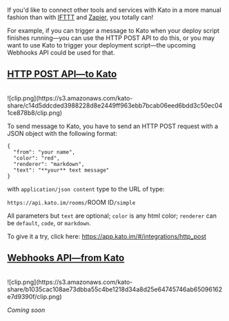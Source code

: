 If you'd like to connect other tools and services with Kato in a more manual fashion than with [IFTTT](/articles/en/fun/ifttt-integration) and [Zapier](/articles/en/power-users/integrations/#zapier), you totally can!

For example, if you can trigger a message to Kato when your deploy script finishes running&#8212;you can use the HTTP POST API to do this, or you may want to use Kato to trigger your deployment script&#8212;the upcoming Webhooks API could be used for that.

## <a href="#http-post-api" name="http-post-api">HTTP POST API&#8212;to Kato</a>
<br />
![clip.png](https://s3.amazonaws.com/kato-share/c14d5ddcded3988228d8e2449ff963ebb7bcab06eed6bdd3c50ec041ce878b8/clip.png)

To send message to Kato, you have to send an HTTP POST request with a JSON object with the following format:

    {
      "from": "your name",
      "color": "red",
      "renderer": "markdown",
      "text": "**your** text message"
    }

with `application/json content` type to the URL of type:

`https://api.kato.im/rooms/`ROOM ID`/simple`

All parameters but `text` are optional; `color` is any html color; `renderer` can be `default`, `code`, or `markdown`.

To give it a try, click here: <a href="https://app.kato.im/#/integrations/http_post" target="_blank">https://app.kato.im/#/integrations/http_post</a>

## <a href="#webhooks-api" name="webhooks-api">Webhooks API&#8212;from Kato</a>
<br />
![clip.png](https://s3.amazonaws.com/kato-share/b1035cac108ae73dbba55c4be1218d34a8d25e64745746ab65096162e7d9390f/clip.png)

_Coming soon_

<!--
Webhooks can be configured for any Kato room. You can get started by navigating to this link: <a href="https://app.kato.im/#/integrations/webhooks" target="_blank">https://app.kato.im/#/integrations/webhooks</a>

After you configure Webhook URLs, when messages are typed into room (by a human, not a robot), HTTP POST requests are sent to each of the URLs. Your service has to expect a request with a JSON body that contains an array of one or more messages:

    [{
      "timestamp": <string: timestamp in ISO 8601 format>,
      "sequence": <number: monotonically increasing sequence>,
      "id": <string: message ID>,
      "to":
      {
        "id": <string: room ID>,
        "name": <string: room name>
      },
      "from":
      {
        "id": <string: author's account ID>,
        "email": <string: author's verified email address>,
        "name": <string: author's display name>
      },
      "renderer": <null or string: "markdown" or "code">,
      "text": <string: content of message>
    }, …]

Your service should respond with status code `200`. It can optionally include `Content-Type: application/json` and a response JSON body using this format:

    {
      "feedback_messages":
      [{
        "from": <string: display name of responding robot>,
        "text": <string: content of response message>
      }, …]
    }

The `from` field is optional. If it is not specified, `Webhook Feedback` is used.

Feedback messages using this format are posted to the room. **Note**: Feedback messages don't generate additional webhook requests, so you can't cause an infinite loop this way.

If your service responds with status code `410`, the webhook is deleted immediately. **Note**: If, after 3 attempts, the server fails to handle the POST request, or returns a status code other than `2xx`, the webhook is deleted, and a warning message from `Webhook Feedback` is posted to this room.

If you have any questions about the Kato API, please send us a note in your <a href="https://app.kato.im/#/rooms/support" target="_blank">Kato support room</a>.
-->
